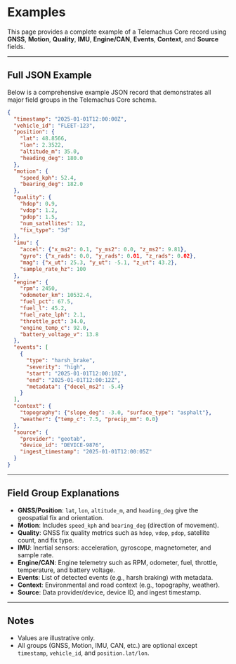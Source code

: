 


# Examples

This page provides a complete example of a Telemachus Core record using **GNSS**, **Motion**, **Quality**, **IMU**, **Engine/CAN**, **Events**, **Context**, and **Source** fields.

---

## Full JSON Example

Below is a comprehensive example JSON record that demonstrates all major field groups in the Telemachus Core schema.

```json
{
  "timestamp": "2025-01-01T12:00:00Z",
  "vehicle_id": "FLEET-123",
  "position": {
    "lat": 48.8566,
    "lon": 2.3522,
    "altitude_m": 35.0,
    "heading_deg": 180.0
  },
  "motion": {
    "speed_kph": 52.4,
    "bearing_deg": 182.0
  },
  "quality": {
    "hdop": 0.9,
    "vdop": 1.2,
    "pdop": 1.5,
    "num_satellites": 12,
    "fix_type": "3d"
  },
  "imu": {
    "accel": {"x_ms2": 0.1, "y_ms2": 0.0, "z_ms2": 9.81},
    "gyro": {"x_rads": 0.0, "y_rads": 0.01, "z_rads": 0.02},
    "mag": {"x_ut": 25.3, "y_ut": -5.1, "z_ut": 43.2},
    "sample_rate_hz": 100
  },
  "engine": {
    "rpm": 2450,
    "odometer_km": 10532.4,
    "fuel_pct": 67.5,
    "fuel_l": 45.2,
    "fuel_rate_lph": 2.1,
    "throttle_pct": 34.0,
    "engine_temp_c": 92.0,
    "battery_voltage_v": 13.8
  },
  "events": [
    {
      "type": "harsh_brake",
      "severity": "high",
      "start": "2025-01-01T12:00:10Z",
      "end": "2025-01-01T12:00:12Z",
      "metadata": {"decel_ms2": -5.4}
    }
  ],
  "context": {
    "topography": {"slope_deg": -3.0, "surface_type": "asphalt"},
    "weather": {"temp_c": 7.5, "precip_mm": 0.0}
  },
  "source": {
    "provider": "geotab",
    "device_id": "DEVICE-9876",
    "ingest_timestamp": "2025-01-01T12:00:05Z"
  }
}
```

---

## Field Group Explanations

- **GNSS/Position**: `lat`, `lon`, `altitude_m`, and `heading_deg` give the geospatial fix and orientation.
- **Motion**: Includes `speed_kph` and `bearing_deg` (direction of movement).
- **Quality**: GNSS fix quality metrics such as `hdop`, `vdop`, `pdop`, satellite count, and fix type.
- **IMU**: Inertial sensors: acceleration, gyroscope, magnetometer, and sample rate.
- **Engine/CAN**: Engine telemetry such as RPM, odometer, fuel, throttle, temperature, and battery voltage.
- **Events**: List of detected events (e.g., harsh braking) with metadata.
- **Context**: Environmental and road context (e.g., topography, weather).
- **Source**: Data provider/device, device ID, and ingest timestamp.

---

## Notes
- Values are illustrative only.
- All groups (GNSS, Motion, IMU, CAN, etc.) are optional except `timestamp`, `vehicle_id`, and `position.lat/lon`.